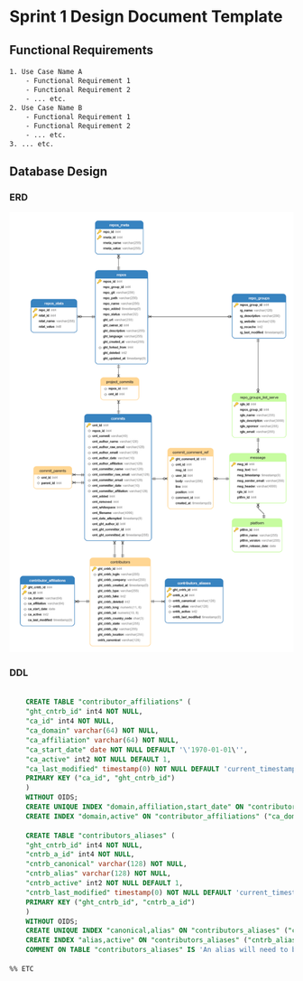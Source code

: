# Sprint 1 Design Document Template

## Functional Requirements

	1. Use Case Name A
		- Functional Requirement 1
		- Functional Requirement 2
		- ... etc.
	2. Use Case Name B		
		- Functional Requirement 1
		- Functional Requirement 2
		- ... etc.
	3. ... etc. 

## Database Design

### ERD

![ERD](./images/erd.png)

### DDL 

```SQL

    CREATE TABLE "contributor_affiliations" (
    "ght_cntrb_id" int4 NOT NULL,
    "ca_id" int4 NOT NULL,
    "ca_domain" varchar(64) NOT NULL,
    "ca_affiliation" varchar(64) NOT NULL,
    "ca_start_date" date NOT NULL DEFAULT '\'1970-01-01\'',
    "ca_active" int2 NOT NULL DEFAULT 1,
    "ca_last_modified" timestamp(0) NOT NULL DEFAULT 'current_timestamp(6)',
    PRIMARY KEY ("ca_id", "ght_cntrb_id") 
    )
    WITHOUT OIDS;
    CREATE UNIQUE INDEX "domain,affiliation,start_date" ON "contributor_affiliations" ("ca_domain" ASC, "ca_affiliation" ASC, "ca_start_date" ASC);
    CREATE INDEX "domain,active" ON "contributor_affiliations" ("ca_domain" ASC, "ca_active" ASC);

    CREATE TABLE "contributors_aliases" (
    "ght_cntrb_id" int4 NOT NULL,
    "cntrb_a_id" int4 NOT NULL,
    "cntrb_canonical" varchar(128) NOT NULL,
    "cntrb_alias" varchar(128) NOT NULL,
    "cntrb_active" int2 NOT NULL DEFAULT 1,
    "cntrb_last_modified" timestamp(0) NOT NULL DEFAULT 'current_timestamp(6)',
    PRIMARY KEY ("ght_cntrb_id", "cntrb_a_id") 
    )
    WITHOUT OIDS;
    CREATE UNIQUE INDEX "canonical,alias" ON "contributors_aliases" ("cntrb_canonical" ASC, "cntrb_alias" ASC);
    CREATE INDEX "alias,active" ON "contributors_aliases" ("cntrb_alias" ASC, "cntrb_active" ASC);
    COMMENT ON TABLE "contributors_aliases" IS 'An alias will need to be created for every contributor in this model, otherwise we will have to look in 2 places. ';

%% ETC
```
